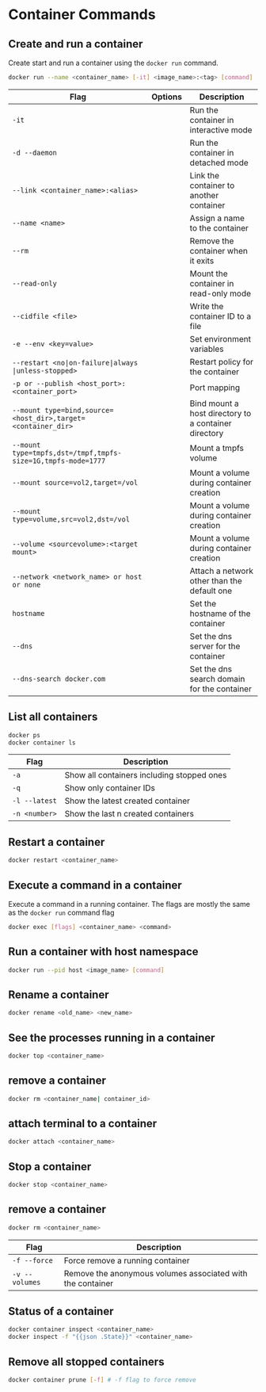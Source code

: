 # Container Commands

## Create and run a container

Create start and run a container using the `docker run` command.
```bash
docker run --name <container_name> [-it] <image_name>:<tag> [command]
```
| Flag                                                         | Options | Description                                          |
|--------------------------------------------------------------|---------|------------------------------------------------------|
| `-it`                                                        |         | Run the container in interactive mode                |
| `-d --daemon`                                                |         | Run the container in detached mode                   |
| `--link <container_name>:<alias>`                            |         | Link the container to another container              |
| `--name <name>`                                              |         | Assign a name to the container                       |
| `--rm`                                                       |         | Remove the container when it exits                   |
| `--read-only`                                                |         | Mount the container in read-only mode                |
| `--cidfile <file>`                                           |         | Write the container ID to a file                     |
| `-e --env <key=value>`                                       |         | Set environment variables                            |
| `--restart <no\|on-failure\|always \|unless-stopped>`        |         | Restart policy for the container                     |
| `-p or --publish <host_port>:<container_port>`               |         | Port mapping                                         |
| `--mount type=bind,source=<host_dir>,target=<container_dir>` |         | Bind mount a host directory to a container directory |
| `--mount type=tmpfs,dst=/tmpf,tmpfs-size=1G,tmpfs-mode=1777` |         | Mount a tmpfs volume                                 |
| `--mount source=vol2,target=/vol`                            |         | Mount a volume during container creation             |
| `--mount type=volume,src=vol2,dst=/vol`                      |         | Mount a volume during container creation             |
| `--volume <sourcevolume>:<target mount>`                     |         | Mount a volume during container creation             |
| `--network <network_name> or host or none`                   |         | Attach a network other than the default one          |
| `hostname`                                                   |         | Set the hostname of the container                    |
| `--dns`                                                      |         | Set the dns server for the container                 |
| `--dns-search docker.com`                                    |         | Set the dns search domain for the container          |

## List all containers
```bash
docker ps
docker container ls
```
| Flag          | Description                                |
|---------------|--------------------------------------------|
| `-a`          | Show all containers including stopped ones |
| `-q`          | Show only container IDs                    |
| `-l --latest` | Show the latest created container          |
| `-n <number>` | Show the last n created containers         |

## Restart a container
```bash
docker restart <container_name>
```

## Execute a command in a container
Execute a command in a running container. The flags are mostly the same as the `docker run` command flag
```bash
docker exec [flags] <container_name> <command>
```

## Run a container with host namespace
```bash
docker run --pid host <image_name> [command]
```

## Rename a container
```bash
docker rename <old_name> <new_name>
```

## See the processes running in a container
```bash
docker top <container_name>
```

## remove a container
```bash
docker rm <container_name| container_id>
```

## attach terminal to a container
```bash
docker attach <container_name>
```

## Stop a container
```bash
docker stop <container_name>
```

## remove a container
```bash
docker rm <container_name>
```
| Flag           | Description                                                |
|----------------|------------------------------------------------------------|
| `-f --force`   | Force remove a running container                           |
| `-v --volumes` | Remove the anonymous volumes associated with the container |

## Status of a container
```bash
docker container inspect <container_name>
docker inspect -f "{{json .State}}" <container_name>
```

## Remove all stopped containers
```bash
docker container prune [-f] # -f flag to force remove
```
